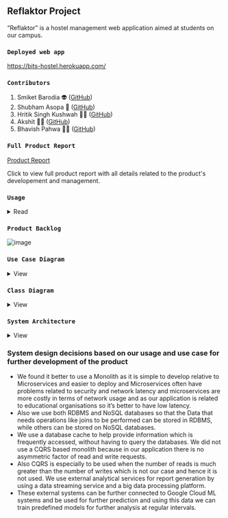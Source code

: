 ## Reflaktor Project
“Reflaktor” is a hostel management web application aimed at students on our campus. 

### `Deployed web app`
https://bits-hostel.herokuapp.com/

### `Contributors`
1) Smiket Barodia :alien: ([GitHub](https://github.com/Smket99))
2) Shubham Asopa :santa: ([GitHub](https://github.com/sammyasopa))
3) Hritik Singh Kushwah :superhero_man: ([GitHub](https://github.com/hritiksk392))
4) Akshit :mage_man: ([GitHub](https://github.com/akshitkh47612))
5) Bhavish Pahwa :surfing_man: ([GitHub](https://github.com/bp-high))

### `Full Product Report`
[Product Report](https://docs.google.com/document/d/1vUUNyt9AGVOCtCuUa51glFmkQ4gn9Rdg2nPqkLx2x1c/edit?usp=sharing)


Click to view full product report with all details related to the product's developement and management.
###  `Usage`
<details><summary>Read</summary>
<p>

* This web application can help students to post their complaints directly on the System which becomes visible to the hostel supervisor, hostel representatives, and the respective hostel staff. 
* Students can give different tag attributes to the complaints using a drop-down menu that basically indicates the scope of the complaint ( example:- carpenter, plumber, electrician, IT ). 

* Hostel Representatives can also view the complaints and check which complaints have not been resolved and which are pending for a long time. 
* Different staff members can view and take up the complaints which are under their scope and after completion mark them completed. 
* Hostel Supervisors and Admin can see monthly reports of complaints and analyze the important issues.
</p>
</details>

###  `Product Backlog`
![image](https://user-images.githubusercontent.com/53102161/127733951-5d4c5e8c-ea05-4eda-ba4a-e4cb136ffa7d.png)


### `Use Case Diagram`
<details><summary>View</summary>
<p>

![image](https://user-images.githubusercontent.com/53102161/127734010-6d07d349-abd9-45fe-94df-da8d4d8ba112.png)
</p>
</details>


### `Class Diagram`
<details><summary>View</summary>
<p>
  
![image](https://user-images.githubusercontent.com/53102161/127734035-190cbc57-9419-43e1-903e-19f83329068e.png)
</p>
</details>

### `System Architecture`
<details><summary>View</summary>
<p>
  
![image](https://user-images.githubusercontent.com/53102161/127734069-80cd786e-7085-460b-bb66-d84bb0af4a2c.png)
</p>
</details>

### System design decisions based on our usage and use case for further development of the product
* We found it better to use a Monolith as it is simple to develop relative to Microservices and easier to deploy and Microservices often have problems related to security and network latency and microservices are more costly in terms of network usage and as our application is related to educational organisations so it’s better to have low latency.
* Also we use both RDBMS and NoSQL databases so that the Data that needs operations like joins to be performed can be stored in RDBMS, while others can be stored on NoSQL databases. 
* We use a database cache to help provide information which is frequently accessed, without having to query the databases. We did not use a CQRS based monolith because in our application there is no asymmetric factor of read and write requests. 
* Also CQRS is especially to be used when the number of reads is much greater than the number of writes which is not our case and hence it is not used. We use external analytical services for report generation by using a data streaming service and a big data processing platform. 
* These external systems can be further connected to Google Cloud ML systems and be used for further prediction and using this data we can train predefined models for further analysis at regular intervals.




